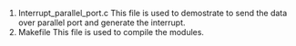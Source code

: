 1. Interrupt_parallel_port.c
    This file is used to demostrate to send the data over parallel port and generate the interrupt.
2. Makefile
    This file is used to compile the modules.